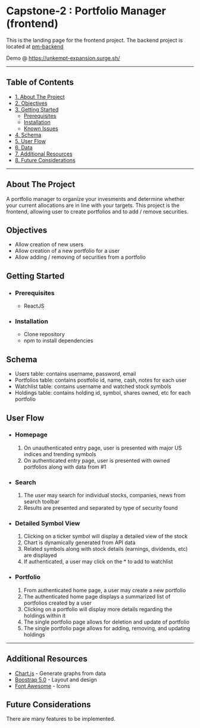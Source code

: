 # Capstone-2 : Portfolio Manager (frontend)

This is the landing page for the frontend project. The backend project is located at [pm-backend](https://github.com/fan777/pm-backend)

Demo @ https://unkempt-expansion.surge.sh/

---

## Table of Contents
- [1. About The Project](#about-the-project)
- [2. Objectives](#objectives)
- [3. Getting Started](#getting-started)
  * [Prerequisites](#prerequisites)
  * [Installation](#installation)
  * [Known Issues](#known-issues)
- [4. Schema](#schema)
- [5. User Flow](#user-flow)
- [6. Data](#data)
- [7. Additional Resources](#additional-resources)
- [8. Future Considerations](#future-considerations)

---

## About The Project

A portfolio manager to organize your invesments and determine whether your current allocations are in line with your targets. This project is the frontend, allowing user to create portfolios and to add / remove securities.

## Objectives

* Allow creation of new users
* Allow creation of a new portfolio for a user
* Allow adding / removing of securities from a portfolio

## Getting Started
  * ### Prerequisites
    * ReactJS
  
  * ### Installation
    * Clone repository
    * npm to install dependencies

## Schema
  * Users table: contains username, password, email
  * Portfolios table: contains postfolio id, name, cash, notes for each user
  * Watchlist table: contains username and watched stock symbols
  * Holdings table: contains holding id, symbol, shares owned, etc for each portfolio

 ## User Flow

  * ### Homepage
    1. On unauthenticated entry page, user is presented with major US indices and trending symbols
    2. On authenticated entry page, user is presented with owned portfolios along with data from #1

  * ### Search
    1. The user may search for individual stocks, companies, news from search toolbar
    2. Results are presented and separated by type of security found
  
  * ### Detailed Symbol View
    1. Clicking on a ticker symbol will display a detailed view of the stock
    2. Chart is dynamically generated from API data
    3. Related symbols along with stock details (earnings, dividends, etc) are displayed
    4. If authenticated, a user may click on the * to add to watchlist

  * ### Portfolio
    1. From authenticated home page, a user may create a new portfolio
    2. The authenticated home page displays a summarized list of portfolios created by a user
    3. Clicking on a portfolio will display more details regarding the holdings within it
    4. The single portfolio page allows for deletion and update of portfolio
    5. The single portfolio page allows for adding, removing, and updating holdings

-------

## Additional Resources
  * [Chart.js](https://www.chartjs.org/) - Generate graphs from data
  * [Boostrap 5.0](https://getbootstrap.com/) - Layout and design
  * [Font Awesome](https://fontawesome.com/) - Icons

## Future Considerations

There are many features to be implemented.
